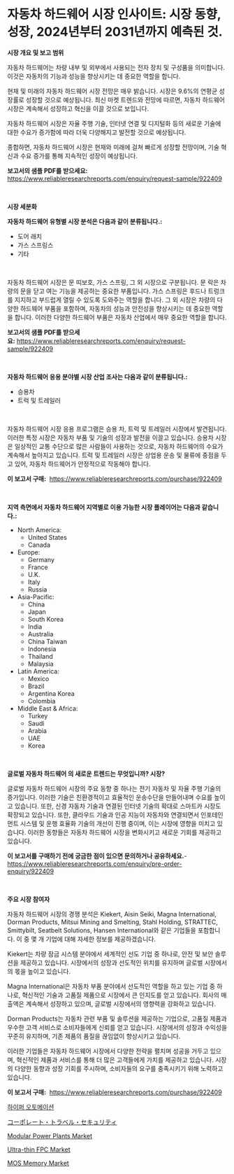 <p><h1>자동차 하드웨어 시장 인사이트: 시장 동향, 성장, 2024년부터 2031년까지 예측된 것.</h1></p><p><strong>시장 개요 및 보고 범위</strong></p>
<p><p>자동차 하드웨어는 차량 내부 및 외부에서 사용되는 전자 장치 및 구성품을 의미합니다. 이것은 자동차의 기능과 성능을 향상시키는 데 중요한 역할을 합니다.</p><p>현재 및 미래의 자동차 하드웨어 시장 전망은 매우 밝습니다. 시장은 9.6%의 연평균 성장률로 성장할 것으로 예상됩니다. 최신 마켓 트렌드와 전망에 따르면, 자동차 하드웨어 시장은 계속해서 성장하고 혁신을 이끌 것으로 보입니다.</p><p>자동차 하드웨어 시장은 자율 주행 기술, 인터넷 연결 및 디지털화 등의 새로운 기술에 대한 수요가 증가함에 따라 더욱 다양해지고 발전할 것으로 예상됩니다.</p><p>종합하면, 자동차 하드웨어 시장은 현재와 미래에 걸쳐 빠르게 성장할 전망이며, 기술 혁신과 수요 증가를 통해 지속적인 성장이 예상됩니다.</p></p>
<p><strong>보고서의 샘플 PDF를 받으세요:</strong> <a href="https://www.reliableresearchreports.com/enquiry/request-sample/922409">https://www.reliableresearchreports.com/enquiry/request-sample/922409</a></p>
<p>&nbsp;</p>
<p><strong>시장 세분화</strong></p>
<p><strong>자동차 하드웨어 유형별 시장 분석은 다음과 같이 분류됩니다.:</strong></p>
<p><ul><li>도어 래치</li><li>가스 스프링스</li><li>기타</li></ul></p>
<p>&nbsp;</p>
<p><p>자동차 하드웨어 시장은 문 띠보호, 가스 스프링, 그 외 시장으로 구분됩니다. 문 락은 차량의 문을 닫고 여는 기능을 제공하는 중요한 부품입니다. 가스 스프링은 후드나 트렁크를 지지하고 부드럽게 열릴 수 있도록 도와주는 역할을 합니다. 그 외 시장은 차량의 다양한 하드웨어 부품을 포함하며, 자동차의 성능과 안전성을 향상시키는 데 중요한 역할을 합니다. 이러한 다양한 하드웨어 부품은 자동차 산업에서 매우 중요한 역할을 합니다.</p></p>
<p><strong>보고서의 샘플 PDF를 받으세요:</strong>&nbsp;<a href="https://www.reliableresearchreports.com/enquiry/request-sample/922409">https://www.reliableresearchreports.com/enquiry/request-sample/922409</a></p>
<p>&nbsp;</p>
<p><strong> 자동차 하드웨어 응용 분야별 시장 산업 조사는 다음과 같이 분류됩니다.:</strong></p>
<p><ul><li>승용차</li><li>트럭 및 트레일러</li></ul></p>
<p>&nbsp;</p>
<p><p>자동차 하드웨어 시장 응용 프로그램은 승용 차, 트럭 및 트레일러 시장에서 발견됩니다. 이러한 특정 시장은 자동차 부품 및 기술의 성장과 발전을 이끌고 있습니다. 승용차 시장은 일상적인 교통 수단으로 많은 사람들이 사용하는 것으로, 자동차 하드웨어의 수요가 계속해서 높아지고 있습니다. 트럭 및 트레일러 시장은 상업용 운송 및 물류에 중점을 두고 있어, 자동차 하드웨어가 안정적으로 작동해야 합니다.</p></p>
<p><strong>이 보고서 구매:</strong>&nbsp; <a href="https://www.reliableresearchreports.com/purchase/922409">https://www.reliableresearchreports.com/purchase/922409</a></p>
<p>&nbsp;</p>
<p><strong>지역 측면에서 자동차 하드웨어 지역별로 이용 가능한 시장 플레이어는 다음과 같습니다.:</strong></p>
<p><ul>
    <li>
        North America:
        <ul>
            <li>United States</li>
            <li>Canada</li>
        </ul>
    </li>
    <li>
        Europe:
        <ul>
            <li>Germany</li>
            <li>France</li>
            <li>U.K.</li>
            <li>Italy</li>
            <li>Russia</li>
        </ul>
    </li>
    <li>
        Asia-Pacific:
        <ul>
            <li>China</li>
            <li>Japan</li>
            <li>South Korea</li>
            <li>India</li>
            <li>Australia</li>
            <li>China Taiwan</li>
            <li>Indonesia</li>
            <li>Thailand</li>
            <li>Malaysia</li>
        </ul>
    </li>
    <li>
        Latin America:
        <ul>
            <li>Mexico</li>
            <li>Brazil</li>
            <li>Argentina Korea</li>
            <li>Colombia</li>
        </ul>
    </li>
    <li>
        Middle East & Africa:
        <ul>
            <li>Turkey</li>
            <li>Saudi</li>
            <li>Arabia</li>
            <li>UAE</li>
            <li>Korea</li>
        </ul>
    </li>
    </ul></p>
<p>&nbsp;</p>
<p><strong>글로벌 자동차 하드웨어 의 새로운 트렌드는 무엇입니까? 시장?</strong></p>
<p><p>글로벌 자동차 하드웨어 시장의 주요 동향 중 하나는 전기 자동차 및 자율 주행 기술의 증가입니다. 이러한 기술은 친환경적이고 효율적인 운송수단을 만들어내며 수요를 높이고 있습니다. 또한, 신경 자동차 기술과 연결된 인터넷 기술의 확대로 스마트카 시장도 확장되고 있습니다. 또한, 클라우드 기술과 인공 지능이 자동차와 연결되면서 인포테인먼트 시스템 및 운행 효율화 기술의 개선이 진행 중이며, 이는 시장에 영향을 미치고 있습니다. 이러한 동향들은 자동차 하드웨어 시장을 변화시키고 새로운 기회를 제공하고 있습니다.</p></p>
<p><strong>이 보고서를 구매하기 전에 궁금한 점이 있으면 문의하거나 공유하세요.</strong>- <a href="https://www.reliableresearchreports.com/enquiry/pre-order-enquiry/922409">https://www.reliableresearchreports.com/enquiry/pre-order-enquiry/922409</a></p>
<p>&nbsp;</p>
<p><strong>주요 시장 참여자</strong></p>
<p><p>자동차 하드웨어 시장의 경쟁 분석은 Kiekert, Aisin Seiki, Magna International, Dorman Products, Mitsui Mining and Smelting, Stahl Holding, STRATTEC, Smittybilt, Seatbelt Solutions, Hansen International와 같은 기업들을 포함합니다. 이 중 몇 개 기업에 대해 자세한 정보를 제공하겠습니다.</p><p>Kiekert는 차량 잠금 시스템 분야에서 세계적인 선도 기업 중 하나로, 안전 및 보안 솔루션을 제공하고 있습니다. 시장에서의 성장과 선도적인 위치를 유지하며 글로벌 시장에서의 몫을 높이고 있습니다.</p><p>Magna International은 자동차 부품 분야에서 선도적인 역할을 하고 있는 기업 중 하나로, 혁신적인 기술과 고품질 제품으로 시장에서 큰 인지도를 얻고 있습니다. 회사의 매출액은 계속해서 성장하고 있으며, 글로벌 시장에서의 영향력을 강화하고 있습니다.</p><p>Dorman Products는 자동차 관련 부품 및 솔루션을 제공하는 기업으로, 고품질 제품과 우수한 고객 서비스로 소비자들에게 신뢰를 얻고 있습니다. 시장에서의 성장과 수익성을 꾸준히 유지하며, 기존 제품의 품질을 끊임없이 향상시키고 있습니다.</p><p>이러한 기업들은 자동차 하드웨어 시장에서 다양한 전략을 펼치며 성공을 거두고 있으며, 혁신적인 제품과 서비스를 통해 더 많은 고객들에게 가치를 제공하고 있습니다. 시장의 다양한 동향과 성장 기회를 주시하며, 소비자들의 요구를 충족시키기 위해 노력하고 있습니다.</p></p>
<p><strong>이 보고서 구매:</strong>&nbsp;&nbsp;<a href="https://www.reliableresearchreports.com/purchase/922409">https://www.reliableresearchreports.com/purchase/922409</a></p>
<p><p><a href="https://github.com/sougarounis/Market-Research-Report-List-2/blob/main/9167403182520.md">하이퍼 오토메이션</a></p><p><a href="https://github.com/lababdou/Market-Research-Report-List-2/blob/main/4184643182524.md">コーポレート・トラベル・セキュリティ</a></p><p><a href="https://github.com/indrystar/Market-Research-Report-List-2/blob/main/modular-power-plants-market.md">Modular Power Plants Market</a></p><p><a href="https://issuu.com/reportprime-2/docs/ultra-thin-fpc-market-size-2030.pptx">Ultra-thin FPC Market</a></p><p><a href="https://issuu.com/reportprime-2/docs/mos-memory-market-size-2030.pptx">MOS Memory Market</a></p></p>
